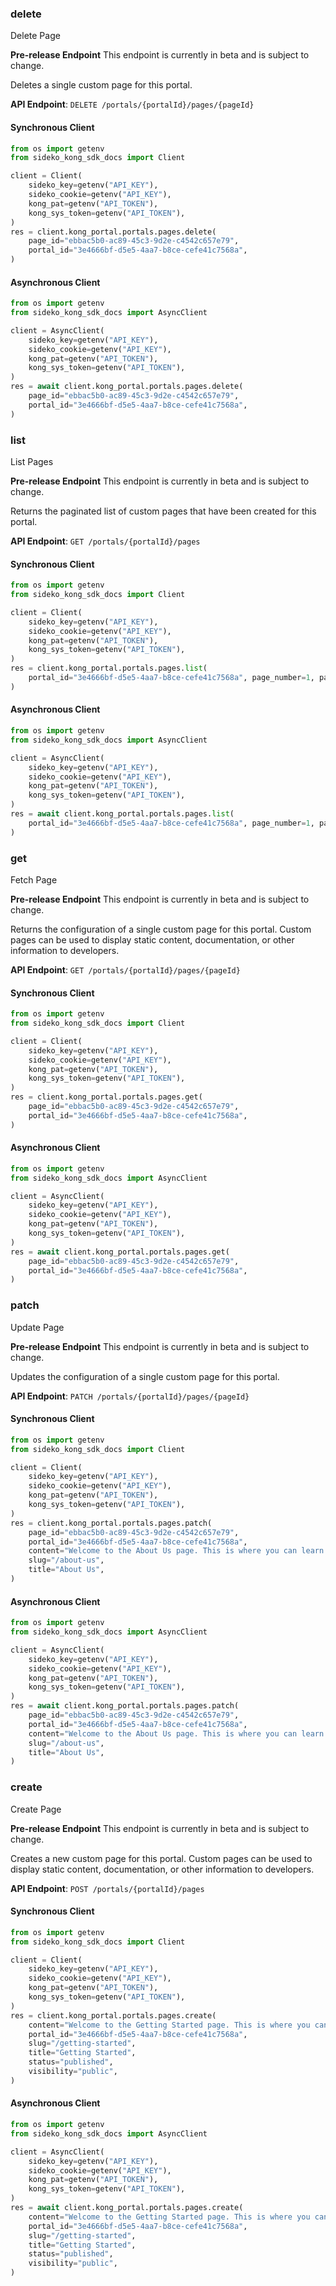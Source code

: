 
### delete <a name="delete"></a>
Delete Page

**Pre-release Endpoint**
This endpoint is currently in beta and is subject to change.

Deletes a single custom page for this portal.

**API Endpoint**: `DELETE /portals/{portalId}/pages/{pageId}`

#### Synchronous Client

```python
from os import getenv
from sideko_kong_sdk_docs import Client

client = Client(
    sideko_key=getenv("API_KEY"),
    sideko_cookie=getenv("API_KEY"),
    kong_pat=getenv("API_TOKEN"),
    kong_sys_token=getenv("API_TOKEN"),
)
res = client.kong_portal.portals.pages.delete(
    page_id="ebbac5b0-ac89-45c3-9d2e-c4542c657e79",
    portal_id="3e4666bf-d5e5-4aa7-b8ce-cefe41c7568a",
)
```

#### Asynchronous Client

```python
from os import getenv
from sideko_kong_sdk_docs import AsyncClient

client = AsyncClient(
    sideko_key=getenv("API_KEY"),
    sideko_cookie=getenv("API_KEY"),
    kong_pat=getenv("API_TOKEN"),
    kong_sys_token=getenv("API_TOKEN"),
)
res = await client.kong_portal.portals.pages.delete(
    page_id="ebbac5b0-ac89-45c3-9d2e-c4542c657e79",
    portal_id="3e4666bf-d5e5-4aa7-b8ce-cefe41c7568a",
)
```

### list <a name="list"></a>
List Pages

**Pre-release Endpoint**
This endpoint is currently in beta and is subject to change.

Returns the paginated list of custom pages that have been created for this portal.

**API Endpoint**: `GET /portals/{portalId}/pages`

#### Synchronous Client

```python
from os import getenv
from sideko_kong_sdk_docs import Client

client = Client(
    sideko_key=getenv("API_KEY"),
    sideko_cookie=getenv("API_KEY"),
    kong_pat=getenv("API_TOKEN"),
    kong_sys_token=getenv("API_TOKEN"),
)
res = client.kong_portal.portals.pages.list(
    portal_id="3e4666bf-d5e5-4aa7-b8ce-cefe41c7568a", page_number=1, page_size=10
)
```

#### Asynchronous Client

```python
from os import getenv
from sideko_kong_sdk_docs import AsyncClient

client = AsyncClient(
    sideko_key=getenv("API_KEY"),
    sideko_cookie=getenv("API_KEY"),
    kong_pat=getenv("API_TOKEN"),
    kong_sys_token=getenv("API_TOKEN"),
)
res = await client.kong_portal.portals.pages.list(
    portal_id="3e4666bf-d5e5-4aa7-b8ce-cefe41c7568a", page_number=1, page_size=10
)
```

### get <a name="get"></a>
Fetch Page

**Pre-release Endpoint**
This endpoint is currently in beta and is subject to change.

Returns the configuration of a single custom page for this portal. Custom pages can be used to display static content, documentation, or other information to developers.

**API Endpoint**: `GET /portals/{portalId}/pages/{pageId}`

#### Synchronous Client

```python
from os import getenv
from sideko_kong_sdk_docs import Client

client = Client(
    sideko_key=getenv("API_KEY"),
    sideko_cookie=getenv("API_KEY"),
    kong_pat=getenv("API_TOKEN"),
    kong_sys_token=getenv("API_TOKEN"),
)
res = client.kong_portal.portals.pages.get(
    page_id="ebbac5b0-ac89-45c3-9d2e-c4542c657e79",
    portal_id="3e4666bf-d5e5-4aa7-b8ce-cefe41c7568a",
)
```

#### Asynchronous Client

```python
from os import getenv
from sideko_kong_sdk_docs import AsyncClient

client = AsyncClient(
    sideko_key=getenv("API_KEY"),
    sideko_cookie=getenv("API_KEY"),
    kong_pat=getenv("API_TOKEN"),
    kong_sys_token=getenv("API_TOKEN"),
)
res = await client.kong_portal.portals.pages.get(
    page_id="ebbac5b0-ac89-45c3-9d2e-c4542c657e79",
    portal_id="3e4666bf-d5e5-4aa7-b8ce-cefe41c7568a",
)
```

### patch <a name="patch"></a>
Update Page

**Pre-release Endpoint**
This endpoint is currently in beta and is subject to change.

Updates the configuration of a single custom page for this portal.

**API Endpoint**: `PATCH /portals/{portalId}/pages/{pageId}`

#### Synchronous Client

```python
from os import getenv
from sideko_kong_sdk_docs import Client

client = Client(
    sideko_key=getenv("API_KEY"),
    sideko_cookie=getenv("API_KEY"),
    kong_pat=getenv("API_TOKEN"),
    kong_sys_token=getenv("API_TOKEN"),
)
res = client.kong_portal.portals.pages.patch(
    page_id="ebbac5b0-ac89-45c3-9d2e-c4542c657e79",
    portal_id="3e4666bf-d5e5-4aa7-b8ce-cefe41c7568a",
    content="Welcome to the About Us page. This is where you can learn about our company.",
    slug="/about-us",
    title="About Us",
)
```

#### Asynchronous Client

```python
from os import getenv
from sideko_kong_sdk_docs import AsyncClient

client = AsyncClient(
    sideko_key=getenv("API_KEY"),
    sideko_cookie=getenv("API_KEY"),
    kong_pat=getenv("API_TOKEN"),
    kong_sys_token=getenv("API_TOKEN"),
)
res = await client.kong_portal.portals.pages.patch(
    page_id="ebbac5b0-ac89-45c3-9d2e-c4542c657e79",
    portal_id="3e4666bf-d5e5-4aa7-b8ce-cefe41c7568a",
    content="Welcome to the About Us page. This is where you can learn about our company.",
    slug="/about-us",
    title="About Us",
)
```

### create <a name="create"></a>
Create Page

**Pre-release Endpoint**
This endpoint is currently in beta and is subject to change.

Creates a new custom page for this portal. Custom pages can be used to display static content, documentation, or other information to developers.

**API Endpoint**: `POST /portals/{portalId}/pages`

#### Synchronous Client

```python
from os import getenv
from sideko_kong_sdk_docs import Client

client = Client(
    sideko_key=getenv("API_KEY"),
    sideko_cookie=getenv("API_KEY"),
    kong_pat=getenv("API_TOKEN"),
    kong_sys_token=getenv("API_TOKEN"),
)
res = client.kong_portal.portals.pages.create(
    content="Welcome to the Getting Started page. This is where you can learn how to use our APIs.",
    portal_id="3e4666bf-d5e5-4aa7-b8ce-cefe41c7568a",
    slug="/getting-started",
    title="Getting Started",
    status="published",
    visibility="public",
)
```

#### Asynchronous Client

```python
from os import getenv
from sideko_kong_sdk_docs import AsyncClient

client = AsyncClient(
    sideko_key=getenv("API_KEY"),
    sideko_cookie=getenv("API_KEY"),
    kong_pat=getenv("API_TOKEN"),
    kong_sys_token=getenv("API_TOKEN"),
)
res = await client.kong_portal.portals.pages.create(
    content="Welcome to the Getting Started page. This is where you can learn how to use our APIs.",
    portal_id="3e4666bf-d5e5-4aa7-b8ce-cefe41c7568a",
    slug="/getting-started",
    title="Getting Started",
    status="published",
    visibility="public",
)
```
